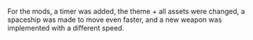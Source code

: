 
For the mods, a timer was added, the theme + all assets were changed, a spaceship was made to move even faster, and a new weapon was implemented with a different speed. 
